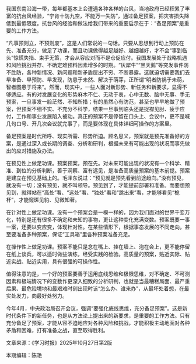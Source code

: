 我国东南沿海一带，每年都基本上会遭遇各种各样的台风，当地政府已经积累了丰富的抗台风经验，“宁肯十防九空，不能万一失防”，通过备足预案，把灾害损失降低到最低限度。抗台风的经验和做法给我们带来的重要启示在于：“备足预案”是重要的工作方法。

“凡事预则立，不预则废”，这是人们常说的一句话。只要从思想到行动上预防在先、准备充分，做足了功课，而且功课做得越足越好、越细越好，才不会“事到临头”惊慌失措、束手无策，才会从容应对而不是仓促应付。我国发展处于战略机遇和风险挑战并存、不确定难预料因素增多的时期。“灰犀牛”“黑天鹅”等突发事件防不胜防，各种新情况、新问题和新矛盾层出不穷、不断暴露。这就迫切需要我们去早准备、早预防、早发现，防患于未然、解决于萌芽，正所谓“明者防祸于未萌，智者图患于将来”。然而，现实中，一些人面对新形势、新任务和新要求，显得不够适应。有的对发展变化的形势麻木不仁、无动于衷，心中无数、脑中无事、手无预案，一旦事发一脸茫然、不知所措；有的虽然心有防范，甚至也早早地做了预案，但预案不细不实、不充分不科学，结果一旦事到临头还是捉襟见肘、疲于应付，工作和事业发展陷入被动。真正的预案不是停留在口头上、会议中，更不是喊几句口号、开几次会议就完事了，而是要体现在具体详细可操作的方案里。

备足预案是时代所呼、现实所需、形势所迫。顾名思义，预案就是预先准备好的方案，是通过深入或长期的调查、分析和研判，根据未来有可能出现的状况而事先做出的应对措施及办法。

在预见性上做足功课。预案预案，预在先。对未来可能出现的状况有一个科学、精准、到位的分析判断，善于洞察、富有远见，是准备高质量预案的基本前提。预案是建立在预见基础上的。毛泽东说过：“预见就是预先看到前途趋向。”没有预见，就没有一切；没有预见，就不叫领导。预见到了，才能提前部署和准备。而要想预见到，就得站在“高处”看、“远处”看、“独处”看和“跳出来”看，才能够看见“桅杆”，才能窥斑见豹、见微知著。

在针对性上做足功课。没有一个预案会是一模一样的，因为我们面对的世界千变万化，特别是还有很多不确定和未知的事物，更让这种变化充满变数。预案既要一事一案，还要以变应变，体现针对性。在某些情形下，根据事态发展的不同走向，甚至要准备多种预案，保证“工具箱”里各种预案准备充足。

在操作性上做足功课。预案不能只是念在嘴上、挂在墙上、泡在会上，更不能停留在纸上谈兵，可以适时做些演练，经受实践的检验。高质量的预案，贴近实际、贴近实战、贴近实用，具有很强的可操作性。

值得注意的是，一个好的预案要善于运用底线思维和极限思维，对不确定、不可测因素和极端情况下的变数作更深入细致的分析研判，也就是当最糟糕局面、最严重后果、最危险境地和最艰难时刻出现时该“怎么办、谁来办”，从最坏处着想，在最实处发力，向最好处努力。

今年4月，中央政治局召开会议，强调“要强化底线思维，充分备足预案”。这是新时代条件下的新任务，也是从方法论上提出来的新要求，是重要的工作方法。只有充分备足了预案，才能从容不迫地应对各种风险和挑战，才能积极主动地面对各种矛盾和困难，打有准备之战，直至取得胜利。


文章来源：《学习时报》2025年10月27日第2版

本期编辑：陈艳